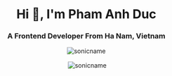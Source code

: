 <h1 align="center">Hi 👋, I'm Pham Anh Duc</h1>
<h3 align="center">A Frontend Developer From Ha Nam, Vietnam</h3>

<p align="center"><img align="center" src="https://github-readme-stats.vercel.app/api/top-langs?username=sonicname&show_icons=true&locale=en&layout=compact" alt="sonicname" /></p>

<p align="center">&nbsp;<img align="center" src="https://github-readme-stats.vercel.app/api?username=sonicname&show_icons=true&locale=en" alt="sonicname" /></p>
